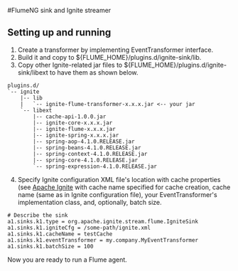 #FlumeNG sink and Ignite streamer

## Setting up and running

1. Create a transformer by implementing EventTransformer interface.
2. Build it and copy to ${FLUME_HOME}/plugins.d/ignite-sink/lib.
3. Copy other Ignite-related jar files to ${FLUME_HOME}/plugins.d/ignite-sink/libext to have them as shown below.

```
plugins.d/
`-- ignite
    |-- lib
    |   `-- ignite-flume-transformer-x.x.x.jar <-- your jar
    `-- libext
        |-- cache-api-1.0.0.jar
        |-- ignite-core-x.x.x.jar
        |-- ignite-flume-x.x.x.jar
        |-- ignite-spring-x.x.x.jar
        |-- spring-aop-4.1.0.RELEASE.jar
        |-- spring-beans-4.1.0.RELEASE.jar
        |-- spring-context-4.1.0.RELEASE.jar
        |-- spring-core-4.1.0.RELEASE.jar
        `-- spring-expression-4.1.0.RELEASE.jar
```

4. Specify Ignite configuration XML file's location with cache properties (see [Apache Ignite](http://apacheignite.gridgain.org)
with cache name specified for cache creation, cache name (same as in Ignite configuration file),
your EventTransformer's implementation class, and, optionally, batch size.

```
# Describe the sink
a1.sinks.k1.type = org.apache.ignite.stream.flume.IgniteSink
a1.sinks.k1.igniteCfg = /some-path/ignite.xml
a1.sinks.k1.cacheName = testCache
a1.sinks.k1.eventTransformer = my.company.MyEventTransformer
a1.sinks.k1.batchSize = 100
```

Now you are ready to run a Flume agent.
